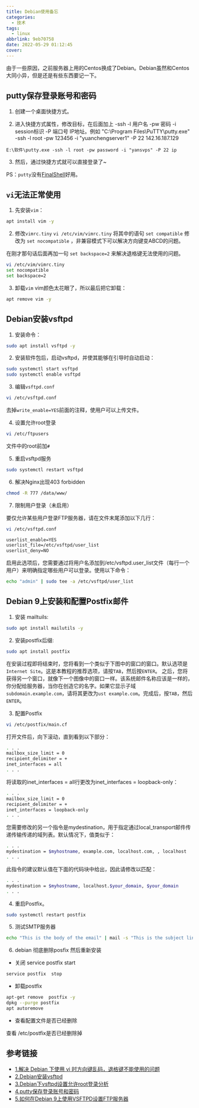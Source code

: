 ```yaml
---
title: Debian使用备忘
categories:
  - 技术
tags:
  - linux
abbrlink: 9eb70758
date: 2022-05-29 01:12:45
cover: 
---
```


由于一些原因，之前服务器上用的Centos换成了Debian。Debian虽然和Centos大同小异，但是还是有些东西要记一下。

## putty保存登录账号和密码
1. 创建一个桌面快捷方式。

2. 进入快捷方式属性，修改目标，在后面加上 -ssh -l 用户名 -pw 密码 -i session标识 -P 端口号 IP地址。例如 "C:\Program Files\PuTTY\putty.exe" -ssh -l root -pw 123456 -i "yuanchengserver1" -P 22 142.16.187.129
```
E:\软件\putty.exe -ssh -l root -pw password -i "yansvps" -P 22 ip
```
3. 然后，通过快捷方式就可以直接登录了~

PS：`putty`没有[FinalShell](https://www.hostbuf.com/)好用。

## `vi`无法正常使用
1. 先安装`vim`：
```bash
apt install vim -y
```
2. 修改`vimrc.tiny`
`vi /etc/vim/vimrc.tiny` 将其中的语句 `set compatible` 修改为 `set nocompatible` ，非兼容模式下可以解决方向键变ABCD的问题。

在刚才那句话后面再加一句 `set backspace=2` 来解决退格键无法使用的问题。
```bash
vi /etc/vim/vimrc.tiny
set nocompatible
set backspace=2
```
3. 卸载`vim`
vim颜色太花眼了，所以最后把它卸载：
```bash
apt remove vim -y
```
## Debian安装vsftpd
1. 安装命令：
```bash
sudo apt install vsftpd -y
```
2. 安装软件包后，启动vsftpd，并使其能够在引导时自动启动：
```bash
sudo systemctl start vsftpd
sudo systemctl enable vsftpd
```
3. 编辑`vsftpd.conf`
```bash
vi /etc/vsftpd.conf
```
去掉`write_enable=YES`前面的注释，使用户可以上传文件。

4. 设置允许root登录
```bash
vi /etc/ftpusers
```
文件中的root前加`#`

5. 重启vsftpd服务
```bash
sudo systemctl restart vsftpd
```
6. 解决Nginx出现403 forbidden
```bash
chmod -R 777 /data/www/
```
7. 限制用户登录（未启用）

要仅允许某些用户登录FTP服务器，请在文件末尾添加以下几行：
```bash
vi /etc/vsftpd.conf
```
```diff
userlist_enable=YES
userlist_file=/etc/vsftpd/user_list
userlist_deny=NO
```
启用此选项后，您需要通过将用户名添加到/etc/vsftpd.user_list文件（每行一个用户）来明确指定哪些用户可以登录。使用以下命令：
```bash
echo "admin" | sudo tee -a /etc/vsftpd/user_list
```

## Debian 9上安装和配置Postfix邮件
1. 安装 mailtuils:
```bash
sudo apt install mailutils -y
```
2. 安装postfix后缀:
```bash
sudo apt install postfix
```
在安装过程即将结束时，您将看到一个类似于下图中的窗口的窗口。默认选项是`Internet Site`。这是本教程的推荐选项，请按`TAB`，然后按`ENTER`。
之后，您将获得另一个窗口，就像下一个图像中的窗口一样。该系统邮件名称应该是一样的，你分配给服务器，当你在创造它的名字。如果它显示子域`subdomain.example.com`，请将其更改为`ust example.com`。完成后，按`TAB`，然后`ENTER`。

3. 配置Postfix
```bash
vi /etc/postfix/main.cf
```
打开文件后，向下滚动，直到看到以下部分：
```bash
. . .
mailbox_size_limit = 0
recipient_delimiter = +
inet_interfaces = all
. . .
```
将读取的inet_interfaces = all行更改为inet_interfaces = loopback-only：
```bash
. . .
mailbox_size_limit = 0
recipient_delimiter = +
inet_interfaces = loopback-only
. . .
```
您需要修改的另一个指令是mydestination，用于指定通过local_transport邮件传递传输传递的域列表。默认情况下，值类似于：
```bash
. . .
mydestination = $myhostname, example.com, localhost.com, , localhost
. . .
```
此指令的建议默认值在下面的代码块中给出，因此请修改以匹配：
```bash
. . .
mydestination = $myhostname, localhost.$your_domain, $your_domain
. . .
```
4. 重启Postfix。
```bash
sudo systemctl restart postfix
```
5. 测试SMTP服务器
```bash
echo "This is the body of the email" | mail -s "This is the subject line" your_email_address
```
6. debian 彻底删除posfix 然后重新安装
+ 关闭 service postfix start
```bash
service postfix  stop
```
+ 卸载postfix
```bash
apt-get remove  postfix -y
dpkg --purge postfix
apt autoremove
```
+ 查看配置文件是否已经删除

查看 /etc/postfix是否已经删除掉
## 参考链接
+ [1.解决 Debian 下使用 vi 时方向键乱码，退格键不能使用的问题](https://www.uskvm.com/p/32.html)
+ [2.Debian安装vsftpd](https://shixiongfei.com/debian-vsftpd.html)
+ [3.Debian下vsftpd设置允许root登录分析](https://blog.fish2bird.com/?p=706)
+ [4.putty保存登录账号和密码](https://zhuanlan.zhihu.com/p/83730878)
+ [5.如何在Debian 9上使用VSFTPD设置FTP服务器](https://www.myfreax.com/how-to-setup-ftp-server-with-vsftpd-on-debian-9/)